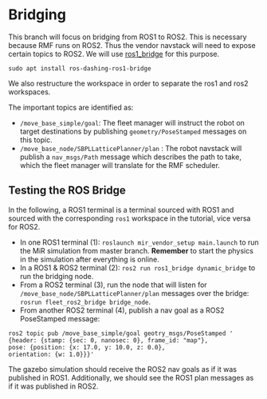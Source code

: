 # Bridging
This branch will focus on bridging from ROS1 to ROS2. This is necessary because RMF runs on ROS2. Thus the vendor navstack will need to expose certain topics to ROS2. We will use [ros1_bridge](https://github.com/ros2/ros1_bridge) for this purpose. 

`sudo apt install ros-dashing-ros1-bridge`

We also restructure the workspace in order to separate the ros1 and ros2 workspaces.

The important topics are identified as:
* `/move_base_simple/goal`: The fleet manager will instruct the robot on target destinations by publishing `geometry/PoseStamped` messages on this topic.
* `/move_base_node/SBPLLatticePlanner/plan` : The robot navstack will publish a `nav_msgs/Path` message which describes the path to take, which the fleet manager will translate for the RMF scheduler.


## Testing the ROS Bridge
In the following, a ROS1 terminal is a terminal sourced with ROS1 and sourced with the corresponding `ros1` workspace in the tutorial, vice versa for ROS2.

* In one ROS1 terminal (1): `roslaunch mir_vendor_setup main.launch` to run the MiR simulation from master branch. **Remember** to start the physics in the simulation after everything is online.
* In a ROS1 & ROS2 terminal (2): `ros2 run ros1_bridge dynamic_bridge` to run the bridging node.
* From a ROS2 terminal (3), run the node that will listen for `/move_base_node/SBPLLatticePlanner/plan` messages over the bridge: `rosrun fleet_ros2_bridge bridge_node`.
* From another ROS2 terminal (4), publish a nav goal as a ROS2 PoseStamped message:
```
ros2 topic pub /move_base_simple/goal geotry_msgs/PoseStamped '
{header: {stamp: {sec: 0, nanosec: 0}, frame_id: "map"}, 
pose: {position: {x: 17.0, y: 10.0, z: 0.0}, 
orientation: {w: 1.0}}}'
```

The gazebo simulation should receive the ROS2 nav goals as if it was published in ROS1. Additionally, we should see the ROS1 plan messages as if it was published in ROS2.

